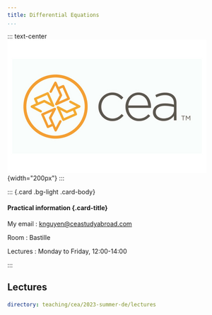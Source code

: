 ```yaml
---
title: Differential Equations
...
```


::: text-center
![](/static/cea_logo.png){width="200px"}
:::

::: {.card .bg-light .card-body}

#### Practical information {.card-title}

My email
:   <knguyen@ceastudyabroad.com>

Room
:   Bastille

Lectures
:   Monday to Friday, 12:00-14:00

:::

Lectures
--------

~~~ {.yaml .widget name="explorer"}
directory: teaching/cea/2023-summer-de/lectures
~~~
